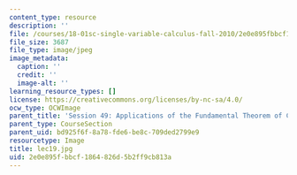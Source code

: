 ```yaml
---
content_type: resource
description: ''
file: /courses/18-01sc-single-variable-calculus-fall-2010/2e0e895fbbcf1864826d5b2ff9cb813a_lec19.jpg
file_size: 3687
file_type: image/jpeg
image_metadata:
  caption: ''
  credit: ''
  image-alt: ''
learning_resource_types: []
license: https://creativecommons.org/licenses/by-nc-sa/4.0/
ocw_type: OCWImage
parent_title: 'Session 49: Applications of the Fundamental Theorem of Calculus'
parent_type: CourseSection
parent_uid: bd925f6f-8a78-fde6-be8c-709ded2799e9
resourcetype: Image
title: lec19.jpg
uid: 2e0e895f-bbcf-1864-826d-5b2ff9cb813a
---
```


